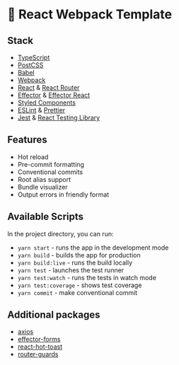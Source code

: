 # 🚀 React Webpack Template

## Stack

- [TypeScript](https://www.typescriptlang.org/)
- [PostCSS](https://github.com/postcss/postcss)
- [Babel](https://github.com/babel/babel)
- [Webpack](https://github.com/webpack/webpack)
- [React](https://github.com/facebook/react) & [React Router](https://reactrouter.com/)
- [Effector](https://github.com/effector/effector) & [Effector React](https://github.com/effector/effector/tree/master/packages/effector-react)
- [Styled Components](https://github.com/styled-components)
- [ESLint](https://github.com/eslint/eslint) & [Prettier](https://github.com/prettier/prettier)
- [Jest](https://github.com/facebook/jest) & [React Testing Library](https://github.com/testing-library/react-testing-library)

## Features

- Hot reload
- Pre-commit formatting
- Conventional commits
- Root alias support
- Bundle visualizer
- Output errors in friendly format

## Available Scripts

In the project directory, you can run:

- `yarn start` - runs the app in the development mode
- `yarn build` - builds the app for production
- `yarn build:live` - runs the build locally
- `yarn test` - launches the test runner
- `yarn test:watch` - runs the tests in watch mode
- `yarn test:coverage` - shows test coverage
- `yarn commit` - make conventional commit

## Additional packages

- [axios](https://github.com/axios/axios)
- [effector-forms](https://github.com/aanation/effector-forms)
- [react-hot-toast](https://github.com/timolins/react-hot-toast)
- [router-guards](https://github.com/toastyboost/router-guards)
